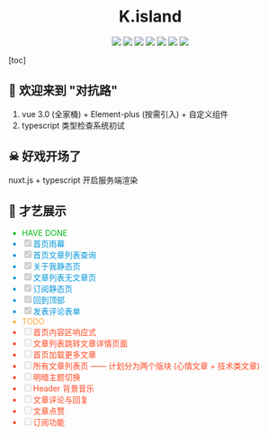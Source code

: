 # <div align="center">K.island</div>

<div align="center">
    <img src="https://img.shields.io/badge/Nuxt-v2.0.1-blue">
    <img src="https://img.shields.io/badge/@vue/cli-v4.5.9-blue">
    <img src="https://img.shields.io/badge/vuex-v4.0.0-blue">
    <img src="https://img.shields.io/badge/vueRouter-v4.0.0-blue">
    <img src="https://img.shields.io/badge/ElementPlus-v1.0.1.bate.11-blue">
    <img src="https://img.shields.io/badge/Node-v12.18.3-blue">
    <img src="https://img.shields.io/badge/MySQL-v8.0.19-blue">
</div>

[toc]

<!--
## 技术栈
1. 博客管理后台
2. TypeScript 静态类型检查
3. nodejs 后台服务
4. nuxt.js 服务端渲染
-->

## 🎃 欢迎来到 "对抗路"

1. vue 3.0 (全家桶) + Element-plus (按需引入) + 自定义组件
2. typescript 类型检查系统初试

## ☠ 好戏开场了

nuxt.js + typescript 开启服务端渲染

## 🤩 才艺展示

<ul>
    <li style="color: #00bc12;">
        HAVE DONE
    </li>
    <li style="color: #0095d9;">
        <label><input type="checkbox" checked disabled>首页雨幕</label>
    </li>
    <li style="color: #0095d9;">
        <label><input type="checkbox" checked disabled>首页文章列表查询</label>
    </li>
    <li style="color: #0095d9;">
        <label><input type="checkbox" checked disabled>关于我静态页</label>
    </li>
    <li style="color: #0095d9;">
        <label><input type="checkbox" checked disabled>文章列表无文章页</label>
    </li>
    <li style="color: #0095d9;">
        <label><input type="checkbox" checked disabled>订阅静态页</label>
    </li>
    <li style="color: #0095d9;">
        <label><input type="checkbox" checked disabled>回到顶部</label>
    </li>
    <li style="color: #0095d9;">
        <label><input type="checkbox" checked disabled>发表评论表单</label>
    </li>
    <li style="color: #ffa631;">
        TODO
    </li>
    <li style="color: #ff461f;">
        <label><input type="checkbox" disabled>首页内容区响应式</label>
    </li>
    <li style="color: #ff461f;">
        <label><input type="checkbox" disabled>文章列表跳转文章详情页面</label>
    </li>
    <li style="color: #ff461f;">
        <label><input type="checkbox" disabled>首页加载更多文章</label>
    </li>
    <li style="color: #ff461f;">
        <label><input type="checkbox" disabled>所有文章列表页 —— 计划分为两个版块 (心情文章 + 技术类文章)</label>
    </li>
    <li style="color: #ff461f;">
        <label><input type="checkbox" disabled>明暗主题切换</label>
    </li>
    <li style="color: #ff461f;">
        <label><input type="checkbox" disabled>Header 背景音乐</label>
    </li>
    <li style="color: #ff461f;">
        <label><input type="checkbox" disabled>文章评论与回复</label>
    </li>
    <li style="color: #ff461f;">
        <label><input type="checkbox" disabled>文章点赞</label>
    </li>
    <li style="color: #ff461f;">
        <label><input type="checkbox" disabled>订阅功能</label>
    </li>
</ul>

